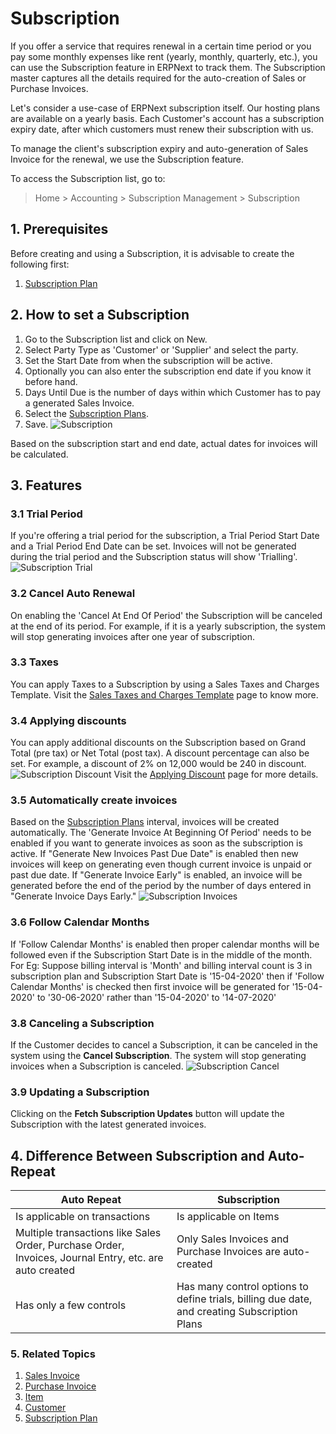 <!-- add-breadcrumbs -->
# Subscription

If you offer a service that requires renewal in a certain time period or you pay some monthly expenses like rent (yearly, monthly, quarterly, etc.), you can use the Subscription feature in ERPNext to track them. The Subscription master captures all the details required for the auto-creation of Sales or Purchase Invoices.

Let's consider a use-case of ERPNext subscription itself. Our hosting plans are available on a yearly basis. Each Customer's account has a subscription expiry date, after which customers must renew their subscription with us.

To manage the client's subscription expiry and auto-generation of Sales Invoice for the renewal, we use the Subscription feature.

To access the Subscription list, go to:
> Home > Accounting > Subscription Management > Subscription

## 1. Prerequisites
Before creating and using a Subscription, it is advisable to create the following first:

1. [Subscription Plan](/docs/v12/user/manual/en/accounts/subscription-plan)

## 2. How to set a Subscription
1. Go to the Subscription list and click on New.
1. Select Party Type as 'Customer' or 'Supplier' and select the party.
1. Set the Start Date from when the subscription will be active.
1. Optionally you can also enter the subscription end date if you know it before hand.
1. Days Until Due is the number of days within which Customer has to pay a generated Sales Invoice.
1. Select the [Subscription Plans](/docs/v12/user/manual/en/accounts/subscription-plan).
1. Save.
 ![Subscription](/docs/v12/assets/img/accounts/subscription.png)

Based on the subscription start and end date, actual dates for invoices will be calculated.

## 3. Features
### 3.1 Trial Period
If you're offering a trial period for the subscription, a Trial Period Start Date and a Trial Period End Date can be set. Invoices will not be generated during the trial period and the Subscription status will show 'Trialling'.
![Subscription Trial](/docs/v12/assets/img/accounts/subscription-trial.png)

### 3.2 Cancel Auto Renewal
On enabling the 'Cancel At End Of Period' the Subscription will be canceled at the end of its period. For example, if it is a yearly subscription, the system will stop generating invoices after one year of subscription.

### 3.3 Taxes
You can apply Taxes to a Subscription by using a Sales Taxes and Charges Template. Visit the [Sales Taxes and Charges Template](/docs/v12/user/manual/en/selling/sales-taxes-and-charges-template) page to know more.

### 3.4 Applying discounts
You can apply additional discounts on the Subscription based on Grand Total (pre tax) or Net Total (post tax). A discount percentage can also be set. For example, a discount of 2% on 12,000 would be 240 in discount.
 ![Subscription Discount](/docs/v12/assets/img/accounts/subscription-discount.png)
Visit the [Applying Discount](/docs/v12/user/manual/en/selling/articles/applying-discount) page for more details.

### 3.5 Automatically create invoices
Based on the [Subscription Plans](/docs/v12/user/manual/en/accounts/subscription-plan) interval, invoices will be created automatically. The 'Generate Invoice At Beginning Of Period' needs to be enabled if you want to generate invoices as soon as the subscription is active. If "Generate New Invoices Past Due Date" is enabled then new invoices will keep on generating even though current invoice is unpaid or past due date. If "Generate Invoice Early" is enabled, an invoice will be generated before the end of the period by the number of days entered in "Generate Invoice Days Early."
 ![Subscription Invoices](/docs/v12/assets/img/accounts/subscription-invoices.png)

### 3.6 Follow Calendar Months
If 'Follow Calendar Months' is enabled then proper calendar months will be followed even if the Subscription Start Date is in the middle of the month. For Eg: Suppose billing interval is 'Month' and billing interval count is 3 in subscription plan and Subscription Start Date is '15-04-2020' then if 'Follow Calendar Months' is checked then first invoice will be generated for '15-04-2020' to '30-06-2020' rather than '15-04-2020' to '14-07-2020'

### 3.8 Canceling a Subscription
If the Customer decides to cancel a Subscription, it can be canceled in the system using the **Cancel Subscription**. The system will stop generating invoices when a Subscription is canceled.
 ![Subscription Cancel](/docs/v12/assets/img/accounts/subscription-cancel.png)

### 3.9 Updating a Subscription
Clicking on the **Fetch Subscription Updates** button will update the Subscription with the latest generated invoices.

## 4. Difference Between Subscription and Auto-Repeat

| Auto Repeat | Subscription |
|---------------|---------------|
| Is applicable on transactions | Is applicable on Items |
| Multiple transactions like Sales Order, Purchase Order, Invoices, Journal Entry, etc. are auto created | Only Sales Invoices and Purchase  Invoices are auto-created |
| Has only a few controls | Has many control options to define trials, billing due date, and creating Subscription Plans |

### 5. Related Topics
1. [Sales Invoice](/docs/v12/user/manual/en/accounts/sales-invoice)
1. [Purchase Invoice](/docs/v12/user/manual/en/accounts/purchase-invoice)
1. [Item](/docs/v12/user/manual/en/stock/item)
1. [Customer](/docs/v12/user/manual/en/CRM/customer)
1. [Subscription Plan](/docs/v12/user/manual/en/accounts/subscription-plan)
